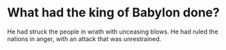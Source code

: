# What had the king of Babylon done?

He had struck the people in wrath with unceasing blows. He had ruled the nations in anger, with an attack that was unrestrained.
